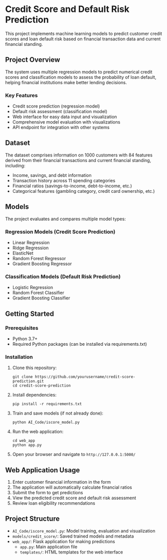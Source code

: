 # Credit Score and Default Risk Prediction

This project implements machine learning models to predict customer credit scores and loan default risk based on financial transaction data and current financial standing.

## Project Overview

The system uses multiple regression models to predict numerical credit scores and classification models to assess the probability of loan default, helping financial institutions make better lending decisions.

### Key Features

- Credit score prediction (regression model)
- Default risk assessment (classification model)
- Web interface for easy data input and visualization
- Comprehensive model evaluation with visualizations
- API endpoint for integration with other systems

## Dataset

The dataset comprises information on 1000 customers with 84 features derived from their financial transactions and current financial standing, including:

- Income, savings, and debt information
- Transaction history across 11 spending categories
- Financial ratios (savings-to-income, debt-to-income, etc.)
- Categorical features (gambling category, credit card ownership, etc.)

## Models

The project evaluates and compares multiple model types:

### Regression Models (Credit Score Prediction)
- Linear Regression
- Ridge Regression
- ElasticNet
- Random Forest Regressor
- Gradient Boosting Regressor

### Classification Models (Default Risk Prediction)
- Logistic Regression
- Random Forest Classifier
- Gradient Boosting Classifier

## Getting Started

### Prerequisites

- Python 3.7+
- Required Python packages (can be installed via requirements.txt)

### Installation

1. Clone this repository:
   ```
   git clone https://github.com/yourusername/credit-score-prediction.git
   cd credit-score-prediction
   ```

2. Install dependencies:
   ```
   pip install -r requirements.txt
   ```

3. Train and save models (if not already done):
   ```
   python AI_Code/iscore_model.py
   ```

4. Run the web application:
   ```
   cd web_app
   python app.py
   ```

5. Open your browser and navigate to `http://127.0.0.1:5000/`

## Web Application Usage

1. Enter customer financial information in the form
2. The application will automatically calculate financial ratios
3. Submit the form to get predictions
4. View the predicted credit score and default risk assessment
5. Review loan eligibility recommendations

## Project Structure

- `AI_Code/iscore_model.py`: Model training, evaluation and visualization
- `models/credit_score/`: Saved trained models and metadata
- `web_app/`: Flask application for making predictions
  - `app.py`: Main application file
  - `templates/`: HTML templates for the web interface
